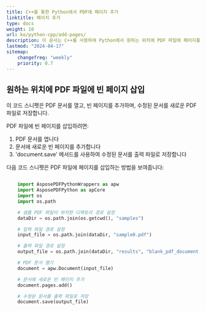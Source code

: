 ```yaml
---
title: C++를 통한 Python에서 PDF에 페이지 추가
linktitle: 페이지 추가
type: docs
weight: 10
url: ko/python-cpp/add-pages/
description: 이 문서는 C++를 사용하여 Python에서 원하는 위치에 PDF 파일에 페이지를 삽입(추가)하는 방법을 가르칩니다.
lastmod: "2024-04-17"
sitemap:
    changefreq: "weekly"
    priority: 0.7
---
```


## 원하는 위치에 PDF 파일에 빈 페이지 삽입

이 코드 스니펫은 PDF 문서를 열고, 빈 페이지를 추가하며, 수정된 문서를 새로운 PDF 파일로 저장합니다.

PDF 파일에 빈 페이지를 삽입하려면:

1. PDF 문서를 엽니다
1. 문서에 새로운 빈 페이지를 추가합니다
1. 'document.save' 메서드를 사용하여 수정된 문서를 출력 파일로 저장합니다

다음 코드 스니펫은 PDF 파일에 페이지를 삽입하는 방법을 보여줍니다:

```python

    import AsposePDFPythonWrappers as apw
    import AsposePDFPython as apCore
    import os
    import os.path

    # 샘플 PDF 파일이 위치한 디렉토리 경로 설정
    dataDir = os.path.join(os.getcwd(), "samples")

    # 입력 파일 경로 설정
    input_file = os.path.join(dataDir, "sample0.pdf")

    # 출력 파일 경로 설정
    output_file = os.path.join(dataDir, "results", "blank_pdf_document.pdf")

    # PDF 문서 열기
    document = apw.Document(input_file)

    # 문서에 새로운 빈 페이지 추가
    document.pages.add()

    # 수정된 문서를 출력 파일로 저장
    document.save(output_file)
```